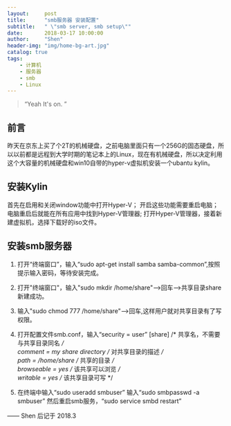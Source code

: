 ```yaml
---
layout:     post
title:      "smb服务器 安装配置"
subtitle:   " \"smb server, smb setup\""
date:       2018-03-17 10:00:00
author:     "Shen"
header-img: "img/home-bg-art.jpg"
catalog: true
tags:
    - 计算机
    - 服务器
    - smb
    - Linux
---
```


> “Yeah It's on. ”


## 前言

昨天在京东上买了个2T的机械硬盘，之前电脑里面只有一个256G的固态硬盘，所以以前都是远程到大学时期的笔记本上的Linux，现在有机械硬盘，所以决定利用这个大容量的机械硬盘和win10自带的hyper-v虚拟机安装一个ubantu kylin。

## 安装Kylin

首先在启用和关闭window功能中打开Hyper-V；
开启这些功能需要重启电脑；
电脑重启后就能在所有应用中找到Hyper-V管理器;
打开Hyper-V管理器，接着新建虚拟机，选择下载好的iso文件。

## 安装smb服务器

1. 打开“终端窗口”，输入“sudo apt-get install samba samba-common”,按照提示输入密码，等待安装完成。

2. 打开"终端窗口"，输入"sudo mkdir /home/share"-->回车-->共享目录share新建成功。

3. 输入"sudo chmod 777 /home/share"-->回车,这样用户就对共享目录有了写权限。

4. 打开配置文件smb.conf，输入“security = user”
   [share] /* 共享名，不需要与共享目录同名 */  
   comment = my share directory /* 对共享目录的描述 */  
   path = /home/share /* 共享的目录 */  
   browseable = yes   /* 该共享可以浏览 */  
   writable = yes     /* 该共享目录可写 */  

5. 在终端中输入“sudo useradd smbuser”
   输入“sudo smbpasswd -a smbuser”
   然后重启smb服务，“sudo service smbd restart” 

—— Shen 后记于 2018.3
